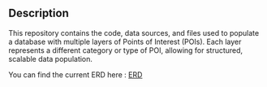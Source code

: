 ## Description

This repository contains the code, data sources, and files used to populate a database with multiple layers of Points of Interest (POIs). Each layer represents a different category or type of POI, allowing for structured, scalable data population. <br>

You can find the current ERD here : [ERD](https://lucid.app/lucidchart/136abd83-b883-43f1-a957-110f5ba18ca7/edit?invitationId=inv_aa66297e-15c3-444c-b8b2-5496c4a9c1c8&page=0_0)


